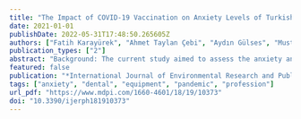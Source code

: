 ```yaml
---
title: "The Impact of COVID-19 Vaccination on Anxiety Levels of Turkish Dental Professionals and Their Attitude in Clinical Care: A Cross-Sectional Study"
date: 2021-01-01
publishDate: 2022-05-31T17:48:50.265605Z
authors: ["Fatih Karayürek", "Ahmet Taylan Çebi", "Aydın Gülses", "Mustafa Ayna"]
publication_types: ["2"]
abstract: "Background: The current study aimed to assess the anxiety and fear levels and the attitude towards clinical care, such as the use of personal protective equipment and number of patients examined, before and after COVID-19 vaccination among Turkish dental professionals. Methods: A questionnaire including socio-demographical characteristics and clinical data regarding the number of patients, the use of personal protective equipment, vaccine confidence interval, positive or negative COVID-19 diagnosis, and fear and anxiety levels were examined. Results: A total of 475 dentists (196 men and 279 women) participated. Overall, the vaccination had a positive effect on the decrease of fear and anxiety levels of dental professionals. It was observed that the number of interventional procedures significantly increased after vaccination. Besides that, the amount of personal protective equipment used in patients, especially after the vaccination, has decreased. Conclusion: Despite the positive effects of vaccination on the anxiety levels of dental professionals, protective measurements should further be the main concern, regardless of the vaccination status of both the dental professional and the patient."
featured: false
publication: "*International Journal of Environmental Research and Public Health*"
tags: ["anxiety", "dental", "equipment", "pandemic", "profession"]
url_pdf: "https://www.mdpi.com/1660-4601/18/19/10373"
doi: "10.3390/ijerph181910373"
---
```



